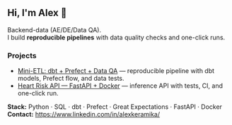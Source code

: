 ## Hi, I'm Alex 👋

Backend-data (AE/DE/Data QA).  
I build **reproducible pipelines** with data quality checks and one-click runs.

### Projects
- [Mini-ETL: dbt + Prefect + Data QA](https://github.com/alexkeram/mini-etl-dbt-prefect) — reproducible pipeline with dbt models, Prefect flow, and data tests.
- [Heart Risk API — FastAPI + Docker](https://github.com/alexkeram/heart-risk-fastapi-service) — inference API with tests, CI, and one-click run.

**Stack:** Python · SQL · dbt · Prefect · Great Expectations · FastAPI · Docker  
**Contact:** https://www.linkedin.com/in/alexkeramika/ 
